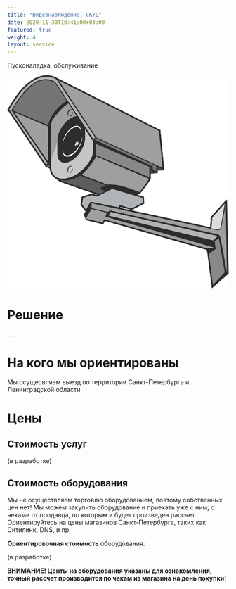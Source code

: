 ```yaml
---
title: "Видеонаблюдение, СКУД"
date: 2020-11-30T10:41:00+03:00
featured: true
weight: 4
layout: service
---
```


Пусконаладка, обслуживание 

![router](/images/services/vid_camera.svg)

# Решение

...



# На кого мы ориентированы

Мы осущесвляем выезд по территории Санкт-Петербурга и Ленинградской области

# Цены

## Стоимость услуг

(в разработке)

## Стоимость оборудования

Мы не осуществляем торговлю оборудованием, поэтому собственных цен нет! Мы можем закупить оборудование и приехать уже с ним, с чеками от продавца, по которым и будет произведен рассчет. Ориентируйтесь на цены магазинов Санкт-Петербурга, таких как Ситилинк, DNS, и пр.

**Ориентировочная стоимость** оборудования:

(в разработке)



**ВНИМАНИЕ! Центы на оборудования указаны для ознакомления, точный рассчет производится по чекам из магазина на день покупки!**

